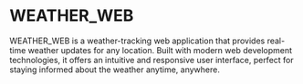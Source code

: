 # WEATHER_WEB
WEATHER_WEB is a weather-tracking web application that provides real-time weather updates for any location. Built with modern web development technologies, it offers an intuitive and responsive user interface, perfect for staying informed about the weather anytime, anywhere.
